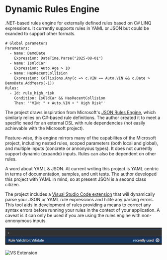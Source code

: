 # Dynamic Rules Engine

.NET-based rules engine for externally defined rules based on C# LINQ expressions. It currently supports rules in YAML or JSON but could be exanded to support other formats.

```
# Global parameters
Parameters:
  - Name: DemoDate
    Expression: DateTime.Parse("2025-08-01")
  - Name: IsOldCar
    Expression: Auto.Age > 10
  - Name: HasRecentCollision
    Expression: Collisions.Any(c => c.VIN == Auto.VIN && c.Date > DemoDate.AddYears(-1))
Rules:
  - Id: rule_high_risk
    Condition: IsOldCar && HasRecentCollision
    Then: '"VIN: " + Auto.VIN + " High Risk"'
```
The project draws inspiration from Microsoft's [JSON Rules Engine](https://microsoft.github.io/RulesEngine), which similarly relies on C#-based rule definitions. The author created it to meet a specific need for an external DSL with rule dependencies (not easily achievable with the Microsoft project). 

Feature-wise, this engine mirrors many of the capabilites of the Microsoft project, including nested rules, scoped parameters (both local and global), and multiple inputs (concrete or annonyous types). It does not currently support dynamic (expando) inputs. Rules can also be dependent on other rules.

A word about YAML & JSON. At current writing this project is YAML centric in terms of documentation, samples, and unit tests. The author developed this project with YAML in mind, so at present JSON is a second class citizen.

The project includes a [Visual Studio Code extension](extension.md) that will dynamically parse your JSON or YAML rule expressions and hilite any parsing errors. This tool aids in development of rules providing a means to correct any syntax errors before running your rules in the context of your application. A caveat is it can only be used if you are using the rules engine with non-annonymous inputs.

![VS Extension](imgs/validator2.png)

![VS Extension](imgs/vseditor.gif)



